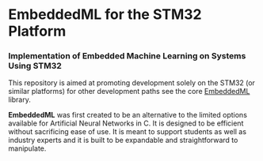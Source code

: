 # EmbeddedML for the STM32 Platform
### Implementation of Embedded Machine Learning on Systems Using STM32

This repository is aimed at promoting development solely on the STM32 (or similar platforms) for other development paths see the core [EmbeddedML](https://github.com/merrick7/EmbeddedML) library. 

**EmbeddedML** was first created to be an alternative to the limited options available for Artificial Neural Networks in C. It is designed to be efficient without sacrificing ease of use. It is meant to support students as well as industry experts and it is built to be expandable and straightforward to manipulate.

